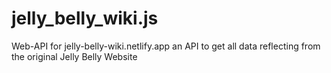 # jelly_belly_wiki.js
Web-API for jelly-belly-wiki.netlify.app an API to get all data reflecting from the original Jelly Belly Website
